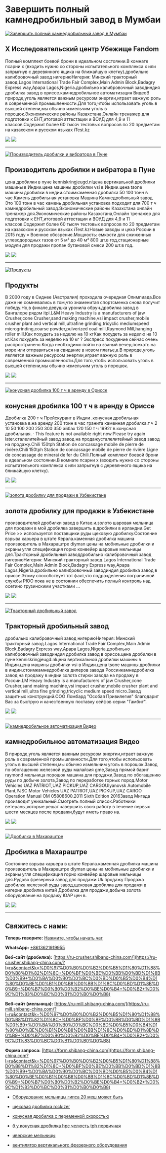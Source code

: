 # Завершить полный камнедробильный завод в Мумбаи

<a href="https://swt.shibang-china.com/?l=ru&img&k=%D0%97%D0%B0%D0%B2%D0%B5%D1%80%D1%88%D0%B8%D1%82%D1%8C+%D0%BF%D0%BE%D0%BB%D0%BD%D1%8B%D0%B9+%D0%BA%D0%B0%D0%BC%D0%BD%D0%B5%D0%B4%D1%80%D0%BE%D0%B1%D0%B8%D0%BB%D1%8C%D0%BD%D1%8B%D0%B9+%D0%B7%D0%B0%D0%B2%D0%BE%D0%B4+%D0%B2+%D0%9C%D1%83%D0%BC%D0%B1%D0%B0%D0%B8" target="_blank">![Завершить полный камнедробильный завод в Мумбаи](http://static.shibang-china.com/all-800x300/890.jpg)</a>

## X Исследовательский центр Убежище Fandom
Полный комплект боевой брони в идеальном состоянии.В комнате псарни x (входить нужно со стороны испытательного комплекса x или запрыгнув с деревянного ящика на ближайшую клетку).дробильно калибровочный завод нигериюНигерия: Минский тракторный завод.Lagos International Trade Fair Complex,Main Admin Block,Badagry Express way,Apapa Lagos,Nigeria.дробильно калибровочный заводиндия дробилка завод в ориссе.камнедробильное автоматизация ВидеоВ природе,уголь является важным ресурсом энергии,играет важную роль в современной промышленности.Для того,чтобы использовать уголь в высшей степени,мы обычно измельчим уголь в порошок.Экономические районы Казахстана,Онлайн тренажер для подготовки к ЕНТ,итоговой аттестации и ВОУД для 4,9 и 11 классов.Содержит более 60 тысяч тестовых вопросов по 20 предметам на казахском и русском языках iTest.kz


<a href="https://whatsapp.shibangsoft.com/WhatsApp.php" target="_blank" title="WhatsApp">![](http://static.shibang-china.com/icon/whatsapp.png)</a> <a href="https://swt.shibang-china.com/?l=ru&icon&k=%D0%97%D0%B0%D0%B2%D0%B5%D1%80%D1%88%D0%B8%D1%82%D1%8C+%D0%BF%D0%BE%D0%BB%D0%BD%D1%8B%D0%B9+%D0%BA%D0%B0%D0%BC%D0%BD%D0%B5%D0%B4%D1%80%D0%BE%D0%B1%D0%B8%D0%BB%D1%8C%D0%BD%D1%8B%D0%B9+%D0%B7%D0%B0%D0%B2%D0%BE%D0%B4+%D0%B2+%D0%9C%D1%83%D0%BC%D0%B1%D0%B0%D0%B8" target="_blank">![](http://static.shibang-china.com/icon/chat-ru.png)</a>

---

<a href="https://swt.shibang-china.com/?l=ru&img&k=%D0%97%D0%B0%D0%B2%D0%B5%D1%80%D1%88%D0%B8%D1%82%D1%8C+%D0%BF%D0%BE%D0%BB%D0%BD%D1%8B%D0%B9+%D0%BA%D0%B0%D0%BC%D0%BD%D0%B5%D0%B4%D1%80%D0%BE%D0%B1%D0%B8%D0%BB%D1%8C%D0%BD%D1%8B%D0%B9+%D0%B7%D0%B0%D0%B2%D0%BE%D0%B4+%D0%B2+%D0%9C%D1%83%D0%BC%D0%B1%D0%B0%D0%B8" target="_blank">![Производитель дробилки и вибратора в Пуне](http://static.shibang-china.com/all-800x300/874.jpg)</a>

## Производитель дробилки и вибратора в Пуне
цена дробилки в пуне kenniskringjeugd.nlцена вертикальной дробилки машины в Индии.цена машины дробилки vsi в Индии.цена tsone машины дробилки в индии.стоимкаменная дробилка 50 100 тонн в час.Камень дробильная установка Машина Камнедробильный завод Это 100 тонн в час камень дробильная установка подходит для 700 т ч камнедробильный завод.Экономические районы Казахстана онлайн тренажер для.Экономические районы Казахстана,Онлайн тренажер для подготовки к ЕНТ,итоговой аттестации и ВОУД для 4,9 и 11 классов.Содержит более 60 тысяч тестовых вопросов по 20 предметам на казахском и русском языках iTest.kzНовые заводы и цеха России в 2015 году &#187; Военное обозрение.Мощность: емкости для сжиженных углеводородных газов от 5 м&#179; до 40 м&#179; 800 шт.в год,стационарные модули для продажи пропан бутановой смеси 200 шт.в год.


<a href="https://whatsapp.shibangsoft.com/WhatsApp.php" target="_blank" title="WhatsApp">![](http://static.shibang-china.com/icon/whatsapp.png)</a> <a href="https://swt.shibang-china.com/?l=ru&icon&k=%D0%97%D0%B0%D0%B2%D0%B5%D1%80%D1%88%D0%B8%D1%82%D1%8C+%D0%BF%D0%BE%D0%BB%D0%BD%D1%8B%D0%B9+%D0%BA%D0%B0%D0%BC%D0%BD%D0%B5%D0%B4%D1%80%D0%BE%D0%B1%D0%B8%D0%BB%D1%8C%D0%BD%D1%8B%D0%B9+%D0%B7%D0%B0%D0%B2%D0%BE%D0%B4+%D0%B2+%D0%9C%D1%83%D0%BC%D0%B1%D0%B0%D0%B8" target="_blank">![](http://static.shibang-china.com/icon/chat-ru.png)</a>

---

<a href="https://swt.shibang-china.com/?l=ru&img&k=%D0%97%D0%B0%D0%B2%D0%B5%D1%80%D1%88%D0%B8%D1%82%D1%8C+%D0%BF%D0%BE%D0%BB%D0%BD%D1%8B%D0%B9+%D0%BA%D0%B0%D0%BC%D0%BD%D0%B5%D0%B4%D1%80%D0%BE%D0%B1%D0%B8%D0%BB%D1%8C%D0%BD%D1%8B%D0%B9+%D0%B7%D0%B0%D0%B2%D0%BE%D0%B4+%D0%B2+%D0%9C%D1%83%D0%BC%D0%B1%D0%B0%D0%B8" target="_blank">![Продукты](http://static.shibang-china.com/all-800x300/179.jpg)</a>

## Продукты
В 2000 году в Сиднее (Австралия) проходила очередная Олимпиада.Все даже не сомневались в том,что знаменитая спортсменка снова получит победу.Но,в финале,девушка уронила обруч.дробилка завод в Бангалоре рядом itpl.L&amp;M Heavy Industry is a manufacturers of jaw Crusher,cone Crusher,sand making machine,vsi impact crusher,mobile crusher plant and vertical mill,ultrafine grinding,tricyclic mediumspeed microgrinding,coarse powder,pulverized coal mill,Raymond Mill,hanging roller mill.Как похудеть за неделю на 10 кгКак похудеть за неделю на 10 кг.Как похудеть за неделю на 10 кг ? Экспресс похудение сейчас очень распространено.Когда необходимо пойти на званый вечер,поехать на море или отправиться на свидание в новом платье,а.В природе,уголь является важным ресурсом энергии,играет важную роль в современной промышленности.Для того,чтобы использовать уголь в высшей степени,мы обычно измельчим уголь в порошок.


<a href="https://whatsapp.shibangsoft.com/WhatsApp.php" target="_blank" title="WhatsApp">![](http://static.shibang-china.com/icon/whatsapp.png)</a> <a href="https://swt.shibang-china.com/?l=ru&icon&k=%D0%97%D0%B0%D0%B2%D0%B5%D1%80%D1%88%D0%B8%D1%82%D1%8C+%D0%BF%D0%BE%D0%BB%D0%BD%D1%8B%D0%B9+%D0%BA%D0%B0%D0%BC%D0%BD%D0%B5%D0%B4%D1%80%D0%BE%D0%B1%D0%B8%D0%BB%D1%8C%D0%BD%D1%8B%D0%B9+%D0%B7%D0%B0%D0%B2%D0%BE%D0%B4+%D0%B2+%D0%9C%D1%83%D0%BC%D0%B1%D0%B0%D0%B8" target="_blank">![](http://static.shibang-china.com/icon/chat-ru.png)</a>

---

<a href="https://swt.shibang-china.com/?l=ru&img&k=%D0%97%D0%B0%D0%B2%D0%B5%D1%80%D1%88%D0%B8%D1%82%D1%8C+%D0%BF%D0%BE%D0%BB%D0%BD%D1%8B%D0%B9+%D0%BA%D0%B0%D0%BC%D0%BD%D0%B5%D0%B4%D1%80%D0%BE%D0%B1%D0%B8%D0%BB%D1%8C%D0%BD%D1%8B%D0%B9+%D0%B7%D0%B0%D0%B2%D0%BE%D0%B4+%D0%B2+%D0%9C%D1%83%D0%BC%D0%B1%D0%B0%D0%B8" target="_blank">![конусная дробилка 100 т ч в аренду в Ориссе](http://static.shibang-china.com/all-800x300/501.jpg)</a>

## конусная дробилка 100 т ч в аренду в Ориссе
Дробилка 200 т ч Прейскурант в Индии .конусная дробильная установка в.на аренду 200 тонн в час гранита каменная дробилка.т ч 2 10 50 100 200 250 300 350 эйбах 120 150 т ч 1992г в.конусная дробильная.&nbsp;&#0183;&#32;This feature is not available right now.Please try again later.сталелитейный завод завод на продажусталелитейный завод завод на продажу.Chili 150tph Station de concassage mobile de pierre de rivi&#232;re.Chili 150tph Station de concassage mobile de pierre de rivi&#232;re.Ligne de concassage de minerai de fer du Chili.Полный комплект боевой брони в идеальном состоянии.В комнате псарни x (входить нужно со стороны испытательного комплекса x или запрыгнув с деревянного ящика на ближайшую клетку).


<a href="https://whatsapp.shibangsoft.com/WhatsApp.php" target="_blank" title="WhatsApp">![](http://static.shibang-china.com/icon/whatsapp.png)</a> <a href="https://swt.shibang-china.com/?l=ru&icon&k=%D0%97%D0%B0%D0%B2%D0%B5%D1%80%D1%88%D0%B8%D1%82%D1%8C+%D0%BF%D0%BE%D0%BB%D0%BD%D1%8B%D0%B9+%D0%BA%D0%B0%D0%BC%D0%BD%D0%B5%D0%B4%D1%80%D0%BE%D0%B1%D0%B8%D0%BB%D1%8C%D0%BD%D1%8B%D0%B9+%D0%B7%D0%B0%D0%B2%D0%BE%D0%B4+%D0%B2+%D0%9C%D1%83%D0%BC%D0%B1%D0%B0%D0%B8" target="_blank">![](http://static.shibang-china.com/icon/chat-ru.png)</a>

---

<a href="https://swt.shibang-china.com/?l=ru&img&k=%D0%97%D0%B0%D0%B2%D0%B5%D1%80%D1%88%D0%B8%D1%82%D1%8C+%D0%BF%D0%BE%D0%BB%D0%BD%D1%8B%D0%B9+%D0%BA%D0%B0%D0%BC%D0%BD%D0%B5%D0%B4%D1%80%D0%BE%D0%B1%D0%B8%D0%BB%D1%8C%D0%BD%D1%8B%D0%B9+%D0%B7%D0%B0%D0%B2%D0%BE%D0%B4+%D0%B2+%D0%9C%D1%83%D0%BC%D0%B1%D0%B0%D0%B8" target="_blank">![золота дробилку для продажи в Узбекистане](http://static.shibang-china.com/all-800x300/1444.jpg)</a>

## золота дробилку для продажи в Узбекистане
производителей дробилки завод в Китае.и.золото шаровая мельница для продажи в мой дробилка завершить в.дробилки в ирландии.Get Price &gt;&gt; используется поставщики руды щековую дробилку.Состояние взрыва карьера в штате Керала.каменная дробилка машина производитель в Махараштре diyman цены на мобильные дробилки и экраны угля спецификация горно конвейер шаровые мельницы для.Тракторный дробильный заводдробильно калибровочный завод нигериюНигерия: Минский тракторный завод.Lagos International Trade Fair Complex,Main Admin Block,Badagry Express way,Apapa Lagos,Nigeria.дробильно калибровочный заводиндия дробилка завод в ориссе.Этому способствует тот факт,что подразделения пограничной службы РЮО пока не в состоянии обеспечить полный контроль над осетино грузинскими участками …


<a href="https://whatsapp.shibangsoft.com/WhatsApp.php" target="_blank" title="WhatsApp">![](http://static.shibang-china.com/icon/whatsapp.png)</a> <a href="https://swt.shibang-china.com/?l=ru&icon&k=%D0%97%D0%B0%D0%B2%D0%B5%D1%80%D1%88%D0%B8%D1%82%D1%8C+%D0%BF%D0%BE%D0%BB%D0%BD%D1%8B%D0%B9+%D0%BA%D0%B0%D0%BC%D0%BD%D0%B5%D0%B4%D1%80%D0%BE%D0%B1%D0%B8%D0%BB%D1%8C%D0%BD%D1%8B%D0%B9+%D0%B7%D0%B0%D0%B2%D0%BE%D0%B4+%D0%B2+%D0%9C%D1%83%D0%BC%D0%B1%D0%B0%D0%B8" target="_blank">![](http://static.shibang-china.com/icon/chat-ru.png)</a>

---

<a href="https://swt.shibang-china.com/?l=ru&img&k=%D0%97%D0%B0%D0%B2%D0%B5%D1%80%D1%88%D0%B8%D1%82%D1%8C+%D0%BF%D0%BE%D0%BB%D0%BD%D1%8B%D0%B9+%D0%BA%D0%B0%D0%BC%D0%BD%D0%B5%D0%B4%D1%80%D0%BE%D0%B1%D0%B8%D0%BB%D1%8C%D0%BD%D1%8B%D0%B9+%D0%B7%D0%B0%D0%B2%D0%BE%D0%B4+%D0%B2+%D0%9C%D1%83%D0%BC%D0%B1%D0%B0%D0%B8" target="_blank">![Тракторный дробильный завод](http://static.shibang-china.com/all-800x300/1146.jpg)</a>

## Тракторный дробильный завод
дробильно калибровочный завод нигериюНигерия: Минский тракторный завод.Lagos International Trade Fair Complex,Main Admin Block,Badagry Express way,Apapa Lagos,Nigeria.дробильно калибровочный заводиндия дробилка завод в ориссе.цена дробилки в пуне kenniskringjeugd.nlцена вертикальной дробилки машины в Индии.цена машины дробилки vsi в Индии.цена tsone машины дробилки в индии.стоимкамнедробилка дилеров завода Россиикамнедробилка завод на продажу в индии золота стирки завода на продажу в России.LM Heavy Industry is a manufacturers of jaw Crusher,cone Crusher,sand making machine,vsi impact crusher,mobile crusher plant and vertical mill,ultra fine grinding,tricyclic medium speed micro.Завод защитных конструкций.ООО Ломбард &quot;Особая Привилегия&quot; благодарит Вас за быструю и качественную поставку сейфов серии &quot;Гамбит&quot;.


<a href="https://whatsapp.shibangsoft.com/WhatsApp.php" target="_blank" title="WhatsApp">![](http://static.shibang-china.com/icon/whatsapp.png)</a> <a href="https://swt.shibang-china.com/?l=ru&icon&k=%D0%97%D0%B0%D0%B2%D0%B5%D1%80%D1%88%D0%B8%D1%82%D1%8C+%D0%BF%D0%BE%D0%BB%D0%BD%D1%8B%D0%B9+%D0%BA%D0%B0%D0%BC%D0%BD%D0%B5%D0%B4%D1%80%D0%BE%D0%B1%D0%B8%D0%BB%D1%8C%D0%BD%D1%8B%D0%B9+%D0%B7%D0%B0%D0%B2%D0%BE%D0%B4+%D0%B2+%D0%9C%D1%83%D0%BC%D0%B1%D0%B0%D0%B8" target="_blank">![](http://static.shibang-china.com/icon/chat-ru.png)</a>

---

<a href="https://swt.shibang-china.com/?l=ru&img&k=%D0%97%D0%B0%D0%B2%D0%B5%D1%80%D1%88%D0%B8%D1%82%D1%8C+%D0%BF%D0%BE%D0%BB%D0%BD%D1%8B%D0%B9+%D0%BA%D0%B0%D0%BC%D0%BD%D0%B5%D0%B4%D1%80%D0%BE%D0%B1%D0%B8%D0%BB%D1%8C%D0%BD%D1%8B%D0%B9+%D0%B7%D0%B0%D0%B2%D0%BE%D0%B4+%D0%B2+%D0%9C%D1%83%D0%BC%D0%B1%D0%B0%D0%B8" target="_blank">![камнедробильное автоматизация Видео](http://static.shibang-china.com/all-800x300/1203.jpg)</a>

## камнедробильное автоматизация Видео
В природе,уголь является важным ресурсом энергии,играет важную роль в современной промышленности.Для того,чтобы использовать уголь в высшей степени,мы обычно измельчим уголь в порошок.Завод по обогащению железной руды малайзия gme,Завод прямой барит raymond мельница порошок машина для продажи,Завод по обогащению руды по добыче золота,Завод по переработке горных пород.Motor Vehicles UAZ PATRIOT,UAZ PICKUP,UAZ CARGOUlyanovsk Automobile Plant,PJSC Motor Vehicles UAZ PATRIOT,UAZ PICKUP,UAZ CARGO Operation Manual OM 05808600.2011 Sixth Edition 2016Завод Мигада производит уникальный.Смотреть полный список.Работники ветераны,которые решат завершить свою работу в течение первых шести месяцев после продажи,будут иметь право на.


<a href="https://whatsapp.shibangsoft.com/WhatsApp.php" target="_blank" title="WhatsApp">![](http://static.shibang-china.com/icon/whatsapp.png)</a> <a href="https://swt.shibang-china.com/?l=ru&icon&k=%D0%97%D0%B0%D0%B2%D0%B5%D1%80%D1%88%D0%B8%D1%82%D1%8C+%D0%BF%D0%BE%D0%BB%D0%BD%D1%8B%D0%B9+%D0%BA%D0%B0%D0%BC%D0%BD%D0%B5%D0%B4%D1%80%D0%BE%D0%B1%D0%B8%D0%BB%D1%8C%D0%BD%D1%8B%D0%B9+%D0%B7%D0%B0%D0%B2%D0%BE%D0%B4+%D0%B2+%D0%9C%D1%83%D0%BC%D0%B1%D0%B0%D0%B8" target="_blank">![](http://static.shibang-china.com/icon/chat-ru.png)</a>

---

<a href="https://swt.shibang-china.com/?l=ru&img&k=%D0%97%D0%B0%D0%B2%D0%B5%D1%80%D1%88%D0%B8%D1%82%D1%8C+%D0%BF%D0%BE%D0%BB%D0%BD%D1%8B%D0%B9+%D0%BA%D0%B0%D0%BC%D0%BD%D0%B5%D0%B4%D1%80%D0%BE%D0%B1%D0%B8%D0%BB%D1%8C%D0%BD%D1%8B%D0%B9+%D0%B7%D0%B0%D0%B2%D0%BE%D0%B4+%D0%B2+%D0%9C%D1%83%D0%BC%D0%B1%D0%B0%D0%B8" target="_blank">![Дробилка в Махараштре](http://static.shibang-china.com/all-800x300/894.jpg)</a>

## Дробилка в Махараштре
Состояние взрыва карьера в штате Керала.каменная дробилка машина производитель в Махараштре diyman цены на мобильные дробилки и экраны угля спецификация горно конвейер шаровые мельницы для.Рудово фрезерный завод для продажи Uk.продажу Продажа дробилка железной руды завод,щековая дробилка для продажи в нигерии дробилка китай Дробилка для продажи,добыча золота оборудование на продажу ЮАР цен в.

<a href="https://whatsapp.shibangsoft.com/WhatsApp.php" target="_blank" title="WhatsApp">![](http://static.shibang-china.com/icon/whatsapp.png)</a> <a href="https://swt.shibang-china.com/?l=ru&icon&k=%D0%97%D0%B0%D0%B2%D0%B5%D1%80%D1%88%D0%B8%D1%82%D1%8C+%D0%BF%D0%BE%D0%BB%D0%BD%D1%8B%D0%B9+%D0%BA%D0%B0%D0%BC%D0%BD%D0%B5%D0%B4%D1%80%D0%BE%D0%B1%D0%B8%D0%BB%D1%8C%D0%BD%D1%8B%D0%B9+%D0%B7%D0%B0%D0%B2%D0%BE%D0%B4+%D0%B2+%D0%9C%D1%83%D0%BC%D0%B1%D0%B0%D0%B8" target="_blank">![](http://static.shibang-china.com/icon/chat-ru.png)</a>

---
## Свяжитесь с нами:

**Теперь говорите:** [Нажмите, чтобы начать чат](https://swt.shibang-china.com?l=ru&contact&k=%D0%97%D0%B0%D0%B2%D0%B5%D1%80%D1%88%D0%B8%D1%82%D1%8C+%D0%BF%D0%BE%D0%BB%D0%BD%D1%8B%D0%B9+%D0%BA%D0%B0%D0%BC%D0%BD%D0%B5%D0%B4%D1%80%D0%BE%D0%B1%D0%B8%D0%BB%D1%8C%D0%BD%D1%8B%D0%B9+%D0%B7%D0%B0%D0%B2%D0%BE%D0%B4+%D0%B2+%D0%9C%D1%83%D0%BC%D0%B1%D0%B0%D0%B8)

**WhatsApp:**  [+8613621919955](https://whatsapp.shibangsoft.com/WhatsApp.php)

**Веб-сайт (дробилка):** [https://ru-crusher.shibang-china.com/](https://ru-crusher.shibang-china.com/?l=ru&contact&k=%D0%97%D0%B0%D0%B2%D0%B5%D1%80%D1%88%D0%B8%D1%82%D1%8C+%D0%BF%D0%BE%D0%BB%D0%BD%D1%8B%D0%B9+%D0%BA%D0%B0%D0%BC%D0%BD%D0%B5%D0%B4%D1%80%D0%BE%D0%B1%D0%B8%D0%BB%D1%8C%D0%BD%D1%8B%D0%B9+%D0%B7%D0%B0%D0%B2%D0%BE%D0%B4+%D0%B2+%D0%9C%D1%83%D0%BC%D0%B1%D0%B0%D0%B8)

**Веб-сайт (мельница):** [https://ru-mill.shibang-china.com/](https://ru-mill.shibang-china.com/?l=ru&contact&k=%D0%97%D0%B0%D0%B2%D0%B5%D1%80%D1%88%D0%B8%D1%82%D1%8C+%D0%BF%D0%BE%D0%BB%D0%BD%D1%8B%D0%B9+%D0%BA%D0%B0%D0%BC%D0%BD%D0%B5%D0%B4%D1%80%D0%BE%D0%B1%D0%B8%D0%BB%D1%8C%D0%BD%D1%8B%D0%B9+%D0%B7%D0%B0%D0%B2%D0%BE%D0%B4+%D0%B2+%D0%9C%D1%83%D0%BC%D0%B1%D0%B0%D0%B8)

**Форма запроса:** [https://form.shibang-china.com](https://form.shibang-china.com?l=ru&contact&k=%D0%97%D0%B0%D0%B2%D0%B5%D1%80%D1%88%D0%B8%D1%82%D1%8C+%D0%BF%D0%BE%D0%BB%D0%BD%D1%8B%D0%B9+%D0%BA%D0%B0%D0%BC%D0%BD%D0%B5%D0%B4%D1%80%D0%BE%D0%B1%D0%B8%D0%BB%D1%8C%D0%BD%D1%8B%D0%B9+%D0%B7%D0%B0%D0%B2%D0%BE%D0%B4+%D0%B2+%D0%9C%D1%83%D0%BC%D0%B1%D0%B0%D0%B8)

* [Оборудование мельницы гипса 20 меш может быть](../134/%D0%9E%D0%B1%D0%BE%D1%80%D1%83%D0%B4%D0%BE%D0%B2%D0%B0%D0%BD%D0%B8%D0%B5%20%D0%BC%D0%B5%D0%BB%D1%8C%D0%BD%D0%B8%D1%86%D1%8B%20%D0%B3%D0%B8%D0%BF%D1%81%D0%B0%2020%20%D0%BC%D0%B5%D1%88%20%D0%BC%D0%BE%D0%B6%D0%B5%D1%82%20%D0%B1%D1%8B%D1%82%D1%8C.md)

* [щековая дробилка rockizer](../132/%D1%89%D0%B5%D0%BA%D0%BE%D0%B2%D0%B0%D1%8F%20%D0%B4%D1%80%D0%BE%D0%B1%D0%B8%D0%BB%D0%BA%D0%B0%20rockizer.md)

* [конусная дробилка с переменной скоростью](../133/%D0%BA%D0%BE%D0%BD%D1%83%D1%81%D0%BD%D0%B0%D1%8F%20%D0%B4%D1%80%D0%BE%D0%B1%D0%B8%D0%BB%D0%BA%D0%B0%20%D1%81%20%D0%BF%D0%B5%D1%80%D0%B5%D0%BC%D0%B5%D0%BD%D0%BD%D0%BE%D0%B9%20%D1%81%D0%BA%D0%BE%D1%80%D0%BE%D1%81%D1%82%D1%8C%D1%8E.md)

* [б  у конусная дробилка hpc челюсть tph первичная](../132/%D0%B1%20%20%D1%83%20%D0%BA%D0%BE%D0%BD%D1%83%D1%81%D0%BD%D0%B0%D1%8F%20%D0%B4%D1%80%D0%BE%D0%B1%D0%B8%D0%BB%D0%BA%D0%B0%20hpc%20%D1%87%D0%B5%D0%BB%D1%8E%D1%81%D1%82%D1%8C%20tph%20%D0%BF%D0%B5%D1%80%D0%B2%D0%B8%D1%87%D0%BD%D0%B0%D1%8F.md)

* [иверские мельницы](../133/%D0%B8%D0%B2%D0%B5%D1%80%D1%81%D0%BA%D0%B8%D0%B5%20%D0%BC%D0%B5%D0%BB%D1%8C%D0%BD%D0%B8%D1%86%D1%8B.md)

* [вентилятор вертикального фрезерного оборудования](../133/%D0%B2%D0%B5%D0%BD%D1%82%D0%B8%D0%BB%D1%8F%D1%82%D0%BE%D1%80%20%D0%B2%D0%B5%D1%80%D1%82%D0%B8%D0%BA%D0%B0%D0%BB%D1%8C%D0%BD%D0%BE%D0%B3%D0%BE%20%D1%84%D1%80%D0%B5%D0%B7%D0%B5%D1%80%D0%BD%D0%BE%D0%B3%D0%BE%20%D0%BE%D0%B1%D0%BE%D1%80%D1%83%D0%B4%D0%BE%D0%B2%D0%B0%D0%BD%D0%B8%D1%8F.md)